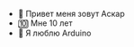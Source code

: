 - 👋 Привет меня зовут Аскар
- 🔟 Мне 10 лет
- 🧡 Я люблю Arduino

<!---
Gaste1r123/Gaste1r123 is a ✨ special ✨ repository because its `README.md` (this file) appears on your GitHub profile.
You can click the Preview link to take a look at your changes.
--->
